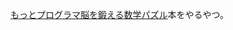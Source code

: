 [もっとプログラマ脳を鍛える数学パズル](https://www.amazon.co.jp/%E3%82%82%E3%81%A3%E3%81%A8%E3%83%97%E3%83%AD%E3%82%B0%E3%83%A9%E3%83%9E%E8%84%B3%E3%82%92%E9%8D%9B%E3%81%88%E3%82%8B%E6%95%B0%E5%AD%A6%E3%83%91%E3%82%BA%E3%83%AB-%E3%82%A2%E3%83%AB%E3%82%B4%E3%83%AA%E3%82%BA%E3%83%A0%E3%81%8C%E8%84%B3%E3%81%AB%E3%81%97%E3%81%BF%E8%BE%BC%E3%82%8070%E5%95%8F-%E5%A2%97%E4%BA%95%E6%95%8F%E5%85%8B-ebook/dp/B078LMFXXC/ref=pd_sim_351_1?_encoding=UTF8&psc=1&refRID=51PJ2ZSGWHZEX9RG0NSZ)本をやるやつ。
